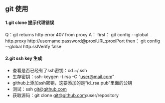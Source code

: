 ## git 使用
#### 1.git clone 提示代理错误
Q：git returns http error 407 from proxy
A：
first：
git config --global http.proxy http://username:password@proxiURL:proxiPort
then：
git config --global http.sslVerify false

#### 2.git ssh key 生成
* 查看是否已经有了ssh密钥：cd ~/.ssh
* 生存密钥：ssh-keygen -t rsa -C “user@mail.com”
* github上添加ssh密钥，这要添加的是“id_rsa.pub”里面的公钥
* 测试：ssh git@github.com
* 获取源码：git clone git@github.com:user/repository